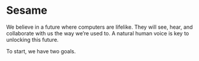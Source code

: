 # Sesame
We believe in a future where computers are lifelike. They will see, hear, and collaborate with us the way we’re used to. A natural human voice is key to unlocking this future.

To start, we have two goals.